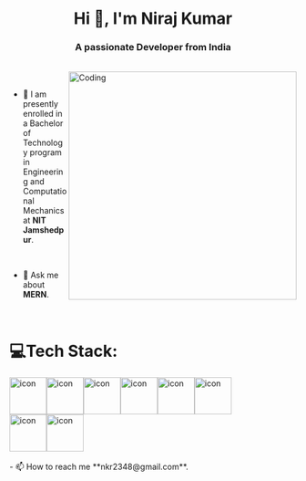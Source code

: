 <h1 align="center">Hi 👋, I'm Niraj Kumar</h1>

<h3 align="center">A passionate Developer from India</h3>

<br>

<img align="right" alt="Coding" width="400" src="https://i.giphy.com/media/v1.Y2lkPTc5MGI3NjExMDU0OHg0c2VsdmlzamI2eGk4Y3hiaWExcTdydzA3ajI1a2gzaWR6ZiZlcD12MV9pbnRlcm5hbF9naWZfYnlfaWQmY3Q9Zw/f3iwJFOVOwuy7K6FFw/giphy.gif">

<br>

- 🔭 I am presently enrolled in a Bachelor of Technology program in Engineering and Computational Mechanics at **NIT Jamshedpur**.

<br>

- 💬 Ask me about **MERN**.

<br>

# 💻Tech Stack:
<div style="display: flex; align-items: flex-start;"><img src="https://techstack-generator.vercel.app/js-icon.svg" alt="icon" width="65" height="65" /><img src="https://techstack-generator.vercel.app/cpp-icon.svg" alt="icon" width="65" height="65" /><img src="https://techstack-generator.vercel.app/react-icon.svg" alt="icon" width="65" height="65" /><img src="https://techstack-generator.vercel.app/redux-icon.svg" alt="icon" width="65" height="65" /><img src="https://techstack-generator.vercel.app/restapi-icon.svg" alt="icon" width="65" height="65" /><img src="https://techstack-generator.vercel.app/mysql-icon.svg" alt="icon" width="65" height="65" /></div>
<div style="display:flex; align-items: flex-start; gap="50"><img src="https://cdn4.iconfinder.com/data/icons/logos-3/454/nodejs-new-pantone-white-512.png" alt="icon" width="65" height="65" /><img src="https://media.dev.to/cdn-cgi/image/width=1080,height=1080,fit=cover,gravity=auto,format=auto/https%3A%2F%2Fdev-to-uploads.s3.amazonaws.com%2Fuploads%2Farticles%2Fdxy1c2bvl6odeo52dodk.jpg" alt="icon" width="65" height="65" /></div>

<br>
- 📫 How to reach me **nkr2348@gmail.com**.
